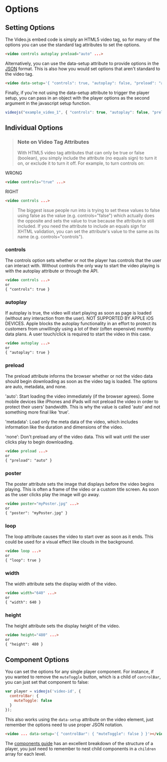 Options
=======

Setting Options
---------------

The Video.js embed code is simply an HTML5 video tag, so for many of the options you can use the standard tag attributes to set the options.

```html
<video controls autoplay preload="auto" ...>
```

Alternatively, you can use the data-setup attribute to provide options in the [JSON](http://json.org/example.html) format. This is also how you would set options that aren't standard to the video tag.

```html
<video data-setup='{ "controls": true, "autoplay": false, "preload": "auto" }'...>
```

Finally, if you're not using the data-setup attribute to trigger the player setup, you can pass in an object with the player options as the second argument in the javascript setup function.

```js
videojs("example_video_1", { "controls": true, "autoplay": false, "preload": "auto" });
```


Individual Options
------------------

> ### Note on Video Tag Attributes ###
> With HTML5 video tag attributes that can only be true or false (boolean), you simply include the attribute (no equals sign) to turn it on, or exclude it to turn it off. For example, to turn controls on:

WRONG
```html
<video controls="true" ...>
```

RIGHT
```html
<video controls ...>
```

> The biggest issue people run into is trying to set these values to false using false as the value (e.g. controls="false") which actually does the opposite and sets the value to true because the attribute is still included. If you need the attribute to include an equals sign for XHTML validation, you can set the attribute's value to the same as its name (e.g. controls="controls").


### controls ###
The controls option sets whether or not the player has controls that the user can interact with. Without controls the only way to start the video playing is with the autoplay attribute or through the API.

```html
<video controls ...>
or
{ "controls": true }
```


### autoplay ###
If autoplay is true, the video will start playing as soon as page is loaded (without any interaction from the user).
NOT SUPPORTED BY APPLE iOS DEVICES. Apple blocks the autoplay functionality in an effort to protect its customers from unwillingly using a lot of their (often expensive) monthly data plans. A user touch/click is required to start the video in this case.
```html
<video autoplay ...>
or
{ "autoplay": true }
```


### preload ###
The preload attribute informs the browser whether or not the video data should begin downloading as soon as the video tag is loaded. The options are auto, metadata, and none.

'auto': Start loading the video immediately (if the browser agrees). Some mobile devices like iPhones and iPads will not preload the video in order to protect their users' bandwidth. This is why the value is called 'auto' and not something more final like 'true'.

'metadata': Load only the meta data of the video, which includes information like the duration and dimensions of the video.

'none': Don't preload any of the video data. This will wait until the user clicks play to begin downloading.

```html
<video preload ...>
or
{ "preload": "auto" }
```


### poster ###
The poster attribute sets the image that displays before the video begins playing. This is often a frame of the video or a custom title screen. As soon as the user clicks play the image will go away.
```html
<video poster="myPoster.jpg" ...>
or
{ "poster": "myPoster.jpg" }
```


### loop ###
The loop attribute causes the video to start over as soon as it ends. This could be used for a visual effect like clouds in the background.
```html
<video loop ...>
or
{ "loop": true }
```


### width ###
The width attribute sets the display width of the video.
```html
<video width="640" ...>
or
{ "width": 640 }
```


### height ###
The height attribute sets the display height of the video.
```html
<video height="480" ...>
or
{ "height": 480 }
```

Component Options
-----------------

You can set the options for any single player component. For instance, if you wanted to remove the `muteToggle` button, which
is a child of `controlBar`, you can just set that component to false:

```js
var player = videojs('video-id', {
  controlBar: {
    muteToggle: false
  }
});
```

This also works using the `data-setup` attribute on the video element, just remember the options need to use proper JSON
notation.

```html
<video ... data-setup='{ "controlBar": { "muteToggle": false } }'></video>
```

The [components guide](./components.md) has an excellent breakdown of the structure of a player, you
just need to remember to nest child components in a `children` array for each level.
